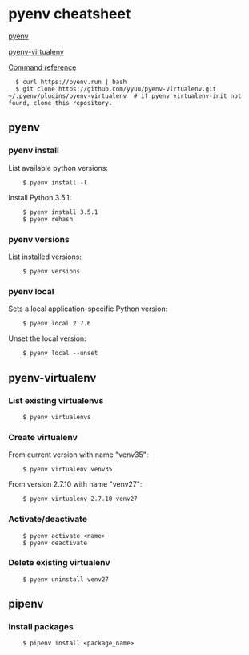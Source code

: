 # pyenv cheatsheet

[pyenv](https://github.com/yyuu/pyenv)

[pyenv-virtualenv](https://github.com/yyuu/pyenv-virtualenv)

[Command reference](https://github.com/yyuu/pyenv/blob/master/COMMANDS.md)

      $ curl https://pyenv.run | bash
      $ git clone https://github.com/yyuu/pyenv-virtualenv.git ~/.pyenv/plugins/pyenv-virtualenv  # if pyenv virtualenv-init not found, clone this repository.


## pyenv
### pyenv install

List available python versions:

        $ pyenv install -l

Install Python 3.5.1:

        $ pyenv install 3.5.1
        $ pyenv rehash

### pyenv versions

List installed versions:

        $ pyenv versions

### pyenv local

Sets a local application-specific Python version:

        $ pyenv local 2.7.6

Unset the local version:

        $ pyenv local --unset

## pyenv-virtualenv
### List existing virtualenvs

        $ pyenv virtualenvs

### Create virtualenv

From current version with name "venv35":

        $ pyenv virtualenv venv35

From version 2.7.10 with name "venv27":

        $ pyenv virtualenv 2.7.10 venv27

### Activate/deactivate

        $ pyenv activate <name>
        $ pyenv deactivate

### Delete existing virtualenv

        $ pyenv uninstall venv27
        
        
## pipenv

### install packages

        $ pipenv install <package_name>
